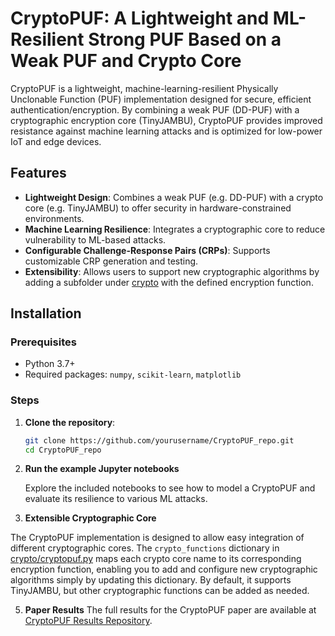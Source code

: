 # CryptoPUF: A Lightweight and ML-Resilient Strong PUF Based on a Weak PUF and Crypto Core

CryptoPUF is a lightweight, machine-learning-resilient Physically Unclonable Function (PUF) implementation designed for secure, efficient authentication/encryption. By combining a weak PUF (DD-PUF) with a cryptographic encryption core (TinyJAMBU), CryptoPUF provides improved resistance against machine learning attacks and is optimized for low-power IoT and edge devices.

## Features
- **Lightweight Design**: Combines a weak PUF (e.g. DD-PUF) with a crypto core (e.g. TinyJAMBU) to offer security in hardware-constrained environments.
- **Machine Learning Resilience**: Integrates a cryptographic core to reduce vulnerability to ML-based attacks.
- **Configurable Challenge-Response Pairs (CRPs)**: Supports customizable CRP generation and testing.
- **Extensibility**: Allows users to support new cryptographic algorithms by adding a subfolder under  [crypto](https://github.com/YiminGao0113/CryptoPUF/blob/main/crypto) with the defined encryption function.

## Installation

### Prerequisites
- Python 3.7+
- Required packages: `numpy`, `scikit-learn`, `matplotlib`

### Steps

1. **Clone the repository**:
   ```bash
   git clone https://github.com/yourusername/CryptoPUF_repo.git
   cd CryptoPUF_repo
2. **Run the example Jupyter notebooks**

   Explore the included notebooks to see how to model a CryptoPUF and evaluate its resilience to various ML attacks.
   
4. **Extensible Cryptographic Core**

The CryptoPUF implementation is designed to allow easy integration of different cryptographic cores. The `crypto_functions` dictionary in [crypto/cryptopuf.py](https://github.com/YiminGao0113/CryptoPUF/blob/main/crypto/cryptopuf.py) maps each crypto core name to its corresponding encryption function, enabling you to add and configure new cryptographic algorithms simply by updating this dictionary. By default, it supports TinyJAMBU, but other cryptographic functions can be added as needed.


5. **Paper Results**
    The full results for the CryptoPUF paper are available at [CryptoPUF Results Repository](https://github.com/YiminGao0113/CryptoPUF_results).
